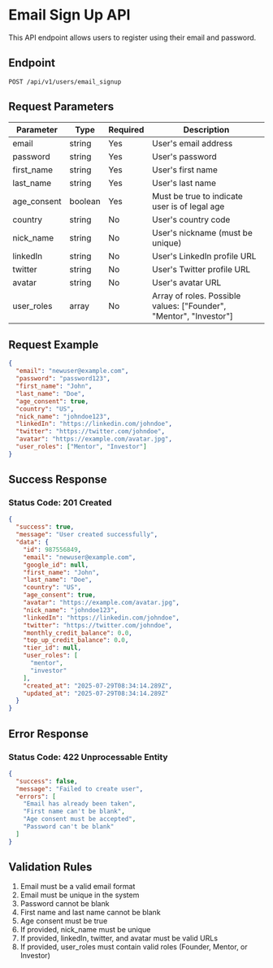# Email Sign Up API

This API endpoint allows users to register using their email and password.

## Endpoint

```
POST /api/v1/users/email_signup
```

## Request Parameters

| Parameter    | Type    | Required | Description |
|-------------|---------|----------|-------------|
| email       | string  | Yes      | User's email address |
| password    | string  | Yes      | User's password |
| first_name  | string  | Yes      | User's first name |
| last_name   | string  | Yes      | User's last name |
| age_consent | boolean | Yes      | Must be true to indicate user is of legal age |
| country     | string  | No       | User's country code |
| nick_name   | string  | No       | User's nickname (must be unique) |
| linkedIn    | string  | No       | User's LinkedIn profile URL |
| twitter     | string  | No       | User's Twitter profile URL |
| avatar      | string  | No       | User's avatar URL |
| user_roles  | array   | No       | Array of roles. Possible values: ["Founder", "Mentor", "Investor"] |

## Request Example

```json
{
  "email": "newuser@example.com",
  "password": "password123",
  "first_name": "John",
  "last_name": "Doe",
  "age_consent": true,
  "country": "US",
  "nick_name": "johndoe123",
  "linkedIn": "https://linkedin.com/johndoe",
  "twitter": "https://twitter.com/johndoe",
  "avatar": "https://example.com/avatar.jpg",
  "user_roles": ["Mentor", "Investor"]
}
```

## Success Response

### Status Code: 201 Created

```json
{
  "success": true,
  "message": "User created successfully",
  "data": {
    "id": 987556849,
    "email": "newuser@example.com",
    "google_id": null,
    "first_name": "John",
    "last_name": "Doe",
    "country": "US",
    "age_consent": true,
    "avatar": "https://example.com/avatar.jpg",
    "nick_name": "johndoe123",
    "linkedIn": "https://linkedin.com/johndoe",
    "twitter": "https://twitter.com/johndoe",
    "monthly_credit_balance": 0.0,
    "top_up_credit_balance": 0.0,
    "tier_id": null,
    "user_roles": [
      "mentor",
      "investor"
    ],
    "created_at": "2025-07-29T08:34:14.289Z",
    "updated_at": "2025-07-29T08:34:14.289Z"
  }
}
```

## Error Response

### Status Code: 422 Unprocessable Entity

```json
{
  "success": false,
  "message": "Failed to create user",
  "errors": [
    "Email has already been taken",
    "First name can't be blank",
    "Age consent must be accepted",
    "Password can't be blank"
  ]
}
```

## Validation Rules

1. Email must be a valid email format
2. Email must be unique in the system
3. Password cannot be blank
4. First name and last name cannot be blank
5. Age consent must be true
6. If provided, nick_name must be unique
7. If provided, linkedIn, twitter, and avatar must be valid URLs
8. If provided, user_roles must contain valid roles (Founder, Mentor, or Investor) 